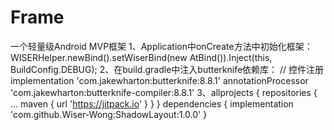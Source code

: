 # Frame
一个轻量级Android MVP框架
1、Application中onCreate方法中初始化框架：WISERHelper.newBind().setWiserBind(new AtBind()).Inject(this, BuildConfig.DEBUG);
2、在build.gradle中注入butterknife依赖库：
    // 控件注册
    implementation 'com.jakewharton:butterknife:8.8.1'
    annotationProcessor 'com.jakewharton:butterknife-compiler:8.8.1'
3、allprojects { repositories { ... maven { url 'https://jitpack.io' } } }
dependencies { implementation 'com.github.Wiser-Wong:ShadowLayout:1.0.0' }

